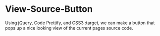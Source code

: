 View-Source-Button
==================

Using jQuery, Code Prettify, and CSS3 :target, we can make a button that pops up a nice looking view of the current pages source code.